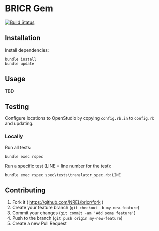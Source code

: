 # BRICR Gem

[![Build Status](https://travis-ci.org/NREL/bricr.svg?branch=develop)](https://travis-ci.org/NREL/bricr)

## Installation

Install dependencies:

```
bundle install
bundle update
```

## Usage

TBD 

## Testing

Configure locations to OpenStudio by copying `config.rb.in` to `config.rb` and updating.

### Locally

Run all tests:

```
bundle exec rspec
```

Run a specific test (LINE = line number for the test):

```
bundle exec rspec spec\tests\translator_spec.rb:LINE
```

## Contributing

1. Fork it ( https://github.com/NREL/bricr/fork )
2. Create your feature branch (`git checkout -b my-new-feature`)
3. Commit your changes (`git commit -am 'Add some feature'`)
4. Push to the branch (`git push origin my-new-feature`)
5. Create a new Pull Request
